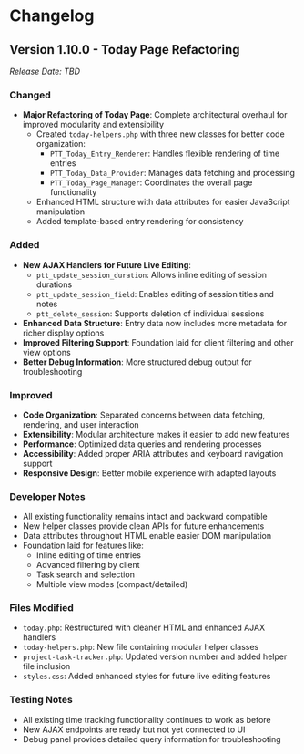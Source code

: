 # Changelog

## Version 1.10.0 - Today Page Refactoring
*Release Date: TBD*

### Changed
- **Major Refactoring of Today Page**: Complete architectural overhaul for improved modularity and extensibility
  - Created `today-helpers.php` with three new classes for better code organization:
    - `PTT_Today_Entry_Renderer`: Handles flexible rendering of time entries
    - `PTT_Today_Data_Provider`: Manages data fetching and processing
    - `PTT_Today_Page_Manager`: Coordinates the overall page functionality
  - Enhanced HTML structure with data attributes for easier JavaScript manipulation
  - Added template-based entry rendering for consistency

### Added
- **New AJAX Handlers for Future Live Editing**:
  - `ptt_update_session_duration`: Allows inline editing of session durations
  - `ptt_update_session_field`: Enables editing of session titles and notes
  - `ptt_delete_session`: Supports deletion of individual sessions
- **Enhanced Data Structure**: Entry data now includes more metadata for richer display options
- **Improved Filtering Support**: Foundation laid for client filtering and other view options
- **Better Debug Information**: More structured debug output for troubleshooting

### Improved
- **Code Organization**: Separated concerns between data fetching, rendering, and user interaction
- **Extensibility**: Modular architecture makes it easier to add new features
- **Performance**: Optimized data queries and rendering processes
- **Accessibility**: Added proper ARIA attributes and keyboard navigation support
- **Responsive Design**: Better mobile experience with adapted layouts

### Developer Notes
- All existing functionality remains intact and backward compatible
- New helper classes provide clean APIs for future enhancements
- Data attributes throughout HTML enable easier DOM manipulation
- Foundation laid for features like:
  - Inline editing of time entries
  - Advanced filtering by client
  - Task search and selection
  - Multiple view modes (compact/detailed)

### Files Modified
- `today.php`: Restructured with cleaner HTML and enhanced AJAX handlers
- `today-helpers.php`: New file containing modular helper classes
- `project-task-tracker.php`: Updated version number and added helper file inclusion
- `styles.css`: Added enhanced styles for future live editing features

### Testing Notes
- All existing time tracking functionality continues to work as before
- New AJAX endpoints are ready but not yet connected to UI
- Debug panel provides detailed query information for troubleshooting